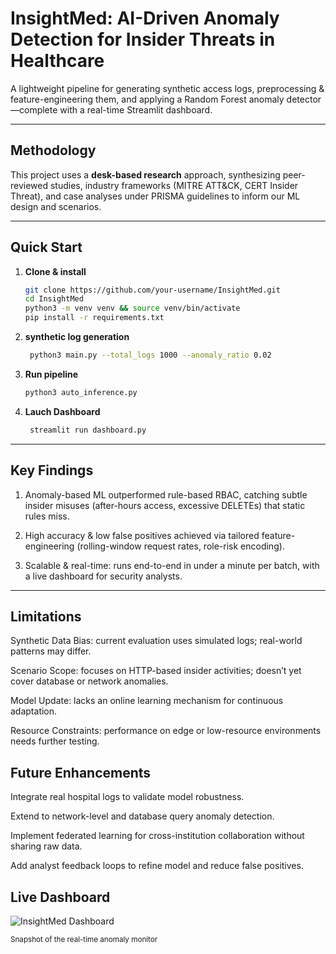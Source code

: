 # InsightMed: AI-Driven Anomaly Detection for Insider Threats in Healthcare

A lightweight pipeline for generating synthetic access logs, preprocessing & feature-engineering them, and applying a Random Forest anomaly detector—complete with a real-time Streamlit dashboard.

---

## Methodology  
This project uses a **desk-based research** approach, synthesizing peer-reviewed studies, industry frameworks (MITRE ATT&CK, CERT Insider Threat), and case analyses under PRISMA guidelines to inform our ML design and scenarios.  

---

## Quick Start

1. **Clone & install**  
   ```bash
   git clone https://github.com/your-username/InsightMed.git
   cd InsightMed
   python3 -m venv venv && source venv/bin/activate
   pip install -r requirements.txt

2. **synthetic log generation**  
   ```bash
    python3 main.py --total_logs 1000 --anomaly_ratio 0.02

3. **Run pipeline**  
   ```bash
   python3 auto_inference.py
   
4. **Lauch Dashboard**  
   ```bash
    streamlit run dashboard.py

---

## Key Findings
1. Anomaly-based ML outperformed rule-based RBAC, catching subtle insider misuses (after-hours access, excessive DELETEs) that static rules miss.

2. High accuracy & low false positives achieved via tailored feature-engineering (rolling-window request rates, role-risk encoding).

3. Scalable & real-time: runs end-to-end in under a minute per batch, with a live dashboard for security analysts.

--- 

## Limitations

Synthetic Data Bias: current evaluation uses simulated logs; real-world patterns may differ.

Scenario Scope: focuses on HTTP-based insider activities; doesn’t yet cover database or network anomalies.

Model Update: lacks an online learning mechanism for continuous adaptation.

Resource Constraints: performance on edge or low-resource environments needs further testing.

## Future Enhancements

Integrate real hospital logs to validate model robustness.

Extend to network-level and database query anomaly detection.

Implement federated learning for cross-institution collaboration without sharing raw data.

Add analyst feedback loops to refine model and reduce false positives.

## Live Dashboard

![InsightMed Dashboard](gif/dashboard.gif)


<sub>Snapshot of the real-time anomaly monitor</sub>

